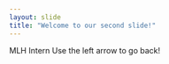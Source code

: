 ```yaml
---
layout: slide
title: "Welcome to our second slide!"
---
```

MLH Intern
Use the left arrow to go back!
